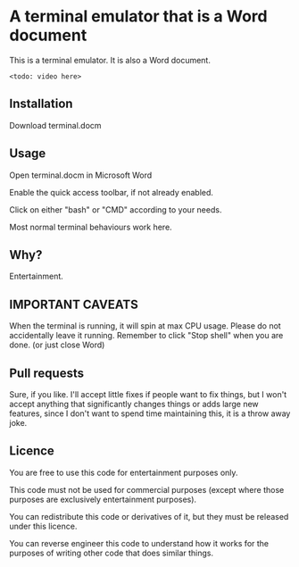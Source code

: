 # A terminal emulator that is a Word document

This is a terminal emulator. It is also a Word document.

`<todo: video here>`

## Installation

Download terminal.docm

## Usage

Open terminal.docm in Microsoft Word

Enable the quick access toolbar, if not already enabled.

Click on either "bash" or "CMD" according to your needs.

Most normal terminal behaviours work here.

## Why?

Entertainment.

## IMPORTANT CAVEATS

When the terminal is running, it will spin at max CPU usage. Please do not accidentally leave it running. Remember to click "Stop shell" when you are done. (or just close Word)

## Pull requests

Sure, if you like. I'll accept little fixes if people want to fix things, but I won't accept anything that significantly changes things or adds large new features, since I don't want to spend time maintaining this, it is a throw away joke.

## Licence

You are free to use this code for entertainment purposes only.

This code must not be used for commercial purposes (except where those purposes are exclusively entertainment purposes).

You can redistribute this code or derivatives of it, but they must be released under this licence.

You can reverse engineer this code to understand how it works for the purposes of writing other code that does similar things.
